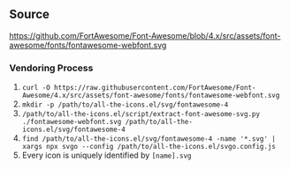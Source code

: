 ## Source

https://github.com/FortAwesome/Font-Awesome/blob/4.x/src/assets/font-awesome/fonts/fontawesome-webfont.svg

### Vendoring Process

1. `curl -O https://raw.githubusercontent.com/FortAwesome/Font-Awesome/4.x/src/assets/font-awesome/fonts/fontawesome-webfont.svg`
2. `mkdir -p /path/to/all-the-icons.el/svg/fontawesome-4`
3. `/path/to/all-the-icons.el/script/extract-font-awesome-svg.py ./fontawesome-webfont.svg /path/to/all-the-icons.el/svg/fontawesome-4`
4. `find /path/to/all-the-icons.el/svg/fontawesome-4 -name '*.svg' | xargs npx svgo --config /path/to/all-the-icons.el/svgo.config.js`
5. Every icon is uniquely identified by `[name].svg`
